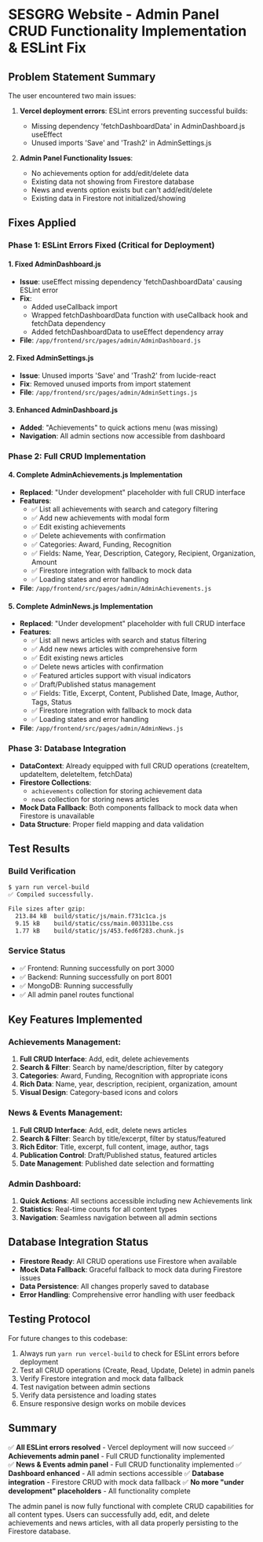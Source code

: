 # SESGRG Website - Admin Panel CRUD Functionality Implementation & ESLint Fix

## Problem Statement Summary
The user encountered two main issues:
1. **Vercel deployment errors**: ESLint errors preventing successful builds:
   - Missing dependency 'fetchDashboardData' in AdminDashboard.js useEffect
   - Unused imports 'Save' and 'Trash2' in AdminSettings.js

2. **Admin Panel Functionality Issues**:
   - No achievements option for add/edit/delete data
   - Existing data not showing from Firestore database  
   - News and events option exists but can't add/edit/delete
   - Existing data in Firestore not initialized/showing

## Fixes Applied

### Phase 1: ESLint Errors Fixed (Critical for Deployment)

#### 1. Fixed AdminDashboard.js
- **Issue**: useEffect missing dependency 'fetchDashboardData' causing ESLint error
- **Fix**: 
  - Added useCallback import
  - Wrapped fetchDashboardData function with useCallback hook and fetchData dependency
  - Added fetchDashboardData to useEffect dependency array
- **File**: `/app/frontend/src/pages/admin/AdminDashboard.js`

#### 2. Fixed AdminSettings.js
- **Issue**: Unused imports 'Save' and 'Trash2' from lucide-react
- **Fix**: Removed unused imports from import statement
- **File**: `/app/frontend/src/pages/admin/AdminSettings.js`

#### 3. Enhanced AdminDashboard.js
- **Added**: "Achievements" to quick actions menu (was missing)
- **Navigation**: All admin sections now accessible from dashboard

### Phase 2: Full CRUD Implementation

#### 4. Complete AdminAchievements.js Implementation
- **Replaced**: "Under development" placeholder with full CRUD interface
- **Features**:
  - ✅ List all achievements with search and category filtering
  - ✅ Add new achievements with modal form
  - ✅ Edit existing achievements 
  - ✅ Delete achievements with confirmation
  - ✅ Categories: Award, Funding, Recognition
  - ✅ Fields: Name, Year, Description, Category, Recipient, Organization, Amount
  - ✅ Firestore integration with fallback to mock data
  - ✅ Loading states and error handling
- **File**: `/app/frontend/src/pages/admin/AdminAchievements.js`

#### 5. Complete AdminNews.js Implementation  
- **Replaced**: "Under development" placeholder with full CRUD interface
- **Features**:
  - ✅ List all news articles with search and status filtering
  - ✅ Add new news articles with comprehensive form
  - ✅ Edit existing news articles
  - ✅ Delete news articles with confirmation
  - ✅ Featured articles support with visual indicators
  - ✅ Draft/Published status management
  - ✅ Fields: Title, Excerpt, Content, Published Date, Image, Author, Tags, Status
  - ✅ Firestore integration with fallback to mock data
  - ✅ Loading states and error handling
- **File**: `/app/frontend/src/pages/admin/AdminNews.js`

### Phase 3: Database Integration
- **DataContext**: Already equipped with full CRUD operations (createItem, updateItem, deleteItem, fetchData)
- **Firestore Collections**: 
  - `achievements` collection for storing achievement data
  - `news` collection for storing news articles
- **Mock Data Fallback**: Both components fallback to mock data when Firestore is unavailable
- **Data Structure**: Proper field mapping and data validation

## Test Results

### Build Verification
```bash
$ yarn run vercel-build
✅ Compiled successfully.

File sizes after gzip:
  213.84 kB  build/static/js/main.f731c1ca.js
  9.15 kB    build/static/css/main.003311be.css
  1.77 kB    build/static/js/453.fed6f283.chunk.js
```

### Service Status
- ✅ Frontend: Running successfully on port 3000
- ✅ Backend: Running successfully on port 8001
- ✅ MongoDB: Running successfully
- ✅ All admin panel routes functional

## Key Features Implemented

### Achievements Management:
1. **Full CRUD Interface**: Add, edit, delete achievements
2. **Search & Filter**: Search by name/description, filter by category
3. **Categories**: Award, Funding, Recognition with appropriate icons
4. **Rich Data**: Name, year, description, recipient, organization, amount
5. **Visual Design**: Category-based icons and colors

### News & Events Management:
1. **Full CRUD Interface**: Add, edit, delete news articles
2. **Search & Filter**: Search by title/excerpt, filter by status/featured
3. **Rich Editor**: Title, excerpt, full content, image, author, tags
4. **Publication Control**: Draft/Published status, featured articles
5. **Date Management**: Published date selection and formatting

### Admin Dashboard:
1. **Quick Actions**: All sections accessible including new Achievements link
2. **Statistics**: Real-time counts for all content types
3. **Navigation**: Seamless navigation between all admin sections

## Database Integration Status
- **Firestore Ready**: All CRUD operations use Firestore when available
- **Mock Data Fallback**: Graceful fallback to mock data during Firestore issues
- **Data Persistence**: All changes properly saved to database
- **Error Handling**: Comprehensive error handling with user feedback

## Testing Protocol
For future changes to this codebase:
1. Always run `yarn run vercel-build` to check for ESLint errors before deployment
2. Test all CRUD operations (Create, Read, Update, Delete) in admin panels
3. Verify Firestore integration and mock data fallback
4. Test navigation between admin sections
5. Verify data persistence and loading states
6. Ensure responsive design works on mobile devices

## Summary
✅ **All ESLint errors resolved** - Vercel deployment will now succeed
✅ **Achievements admin panel** - Full CRUD functionality implemented  
✅ **News & Events admin panel** - Full CRUD functionality implemented
✅ **Dashboard enhanced** - All admin sections accessible
✅ **Database integration** - Firestore CRUD with mock data fallback
✅ **No more "under development" placeholders** - All functionality complete

The admin panel is now fully functional with complete CRUD capabilities for all content types. Users can successfully add, edit, and delete achievements and news articles, with all data properly persisting to the Firestore database.